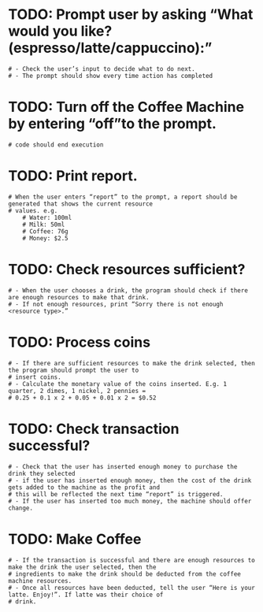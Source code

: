 # TODO: Prompt user by asking “What would you like? (espresso/latte/cappuccino):”
    # - Check the user’s input to decide what to do next.
    # - The prompt should show every time action has completed

# TODO: Turn off the Coffee Machine by entering “off”to the prompt.
    # code should end execution

# TODO: Print report.
    # When the user enters “report” to the prompt, a report should be generated that shows the current resource
    # values. e.g.
        # Water: 100ml
        # Milk: 50ml
        # Coffee: 76g
        # Money: $2.5

# TODO: Check resources sufficient?
    # - When the user chooses a drink, the program should check if there are enough resources to make that drink.
    # - If not enough resources, print “Sorry there is not enough <resource type>.”

# TODO: Process coins
    # - If there are sufficient resources to make the drink selected, then the program should prompt the user to
    # insert coins.
    # - Calculate the monetary value of the coins inserted. E.g. 1 quarter, 2 dimes, 1 nickel, 2 pennies =
    # 0.25 + 0.1 x 2 + 0.05 + 0.01 x 2 = $0.52

# TODO: Check transaction successful?
    # - Check that the user has inserted enough money to purchase the drink they selected
    # - if the user has inserted enough money, then the cost of the drink gets added to the machine as the profit and
    # this will be reflected the next time “report” is triggered.
    # - If the user has inserted too much money, the machine should offer change.

# TODO: Make Coffee
    # - If the transaction is successful and there are enough resources to make the drink the user selected, then the
    # ingredients to make the drink should be deducted from the coffee machine resources.
    # - Once all resources have been deducted, tell the user “Here is your latte. Enjoy!”. If latte was their choice of
    # drink.